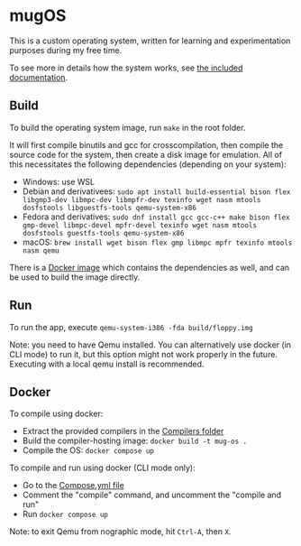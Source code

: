 # mugOS

This is a custom operating system, written for learning and experimentation purposes during my free time.

To see more in details how the system works, see [the included documentation](./Docs/).

## Build

To build the operating system image, run `make` in the root folder.

It will first compile binutils and gcc for crosscompilation, then compile the source code for the system, then create a disk image for emulation. All of this necessitates the following dependencies (depending on your system):

- Windows: use WSL
- Debian and derivativees: `sudo apt install build-essential bison flex libgmp3-dev libmpc-dev libmpfr-dev texinfo wget nasm mtools dosfstools libguestfs-tools qemu-system-x86`
- Fedora and derivatives: `sudo dnf install gcc gcc-c++ make bison flex gmp-devel libmpc-devel mpfr-devel texinfo wget nasm mtools dosfstools guestfs-tools qemu-system-x86`
- macOS: `brew install wget bison flex gmp libmpc mpfr texinfo mtools nasm qemu`

There is a [Docker image](./Dockerfile) which contains the dependencies as well, and can be used to build the image directly.

## Run

To run the app, execute `qemu-system-i386 -fda build/floppy.img`

Note: you need to have Qemu installed. You can alternatively use docker (in CLI mode) to run it, but this option might not work properly in the future. Executing with a local qemu install is recommended.

## Docker

To compile using docker:

- Extract the provided compilers in the [Compilers folder](./Compilers)
- Build the compiler-hosting image: `docker build -t mug-os .`
- Compile the OS: `docker compose up`

To compile and run using docker (CLI mode only):
- Go to the [Compose.yml file](./Compose.yml)
- Comment the "compile" command, and uncomment the "compile and run"
- Run `docker compose up`

Note: to exit Qemu from nographic mode, hit `Ctrl-A`, then `X`.
